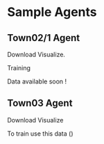 Sample Agents
============


Town02/1 Agent
----------------

Download
Visualize.


Training

Data available soon !


Town03 Agent
-------------

Download
Visualize

To train use this data ()

